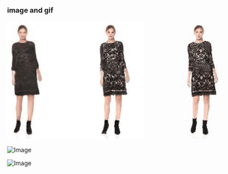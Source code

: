 ### image and gif
![Image](./imgs/test.png)

![Image](./imgs/A1B2qmziDvS.gif)

![Image](.imgs/faceanimation.gif)